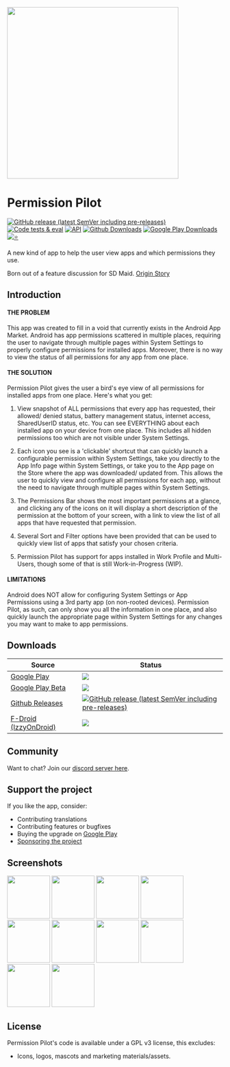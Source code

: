 <img src="https://github.com/d4rken-org/permission-pilot/raw/main/.github/assets/app_banner.png" width="400">

# Permission Pilot

[![GitHub release (latest SemVer including pre-releases)](https://img.shields.io/github/v/release/d4rken-org/permission-pilot?include_prereleases)](https://github.com/d4rken-org/permission-pilot/releases/latest)
[![Code tests & eval](https://github.com/d4rken-org/permission-pilot/actions/workflows/code-checks.yml/badge.svg)](https://github.com/d4rken-org/permission-pilot/actions/workflows/code-checks.yml)
[![API](https://img.shields.io/badge/API-21%2B-brightgreen.svg?style=flat)](https://android-arsenal.com/api?level=21)
[![Github Downloads](https://img.shields.io/github/downloads/d4rken-org/permission-pilot/total.svg?label=GitHub%20Downloads&logo=github)](https://github.com/d4rken-org/permission-pilot/edit/main/README.md#download)
[![Google Play Downloads](https://img.shields.io/endpoint?color=green&logo=google-play&logoColor=green&url=https%3A%2F%2Fplay.cuzi.workers.dev%2Fplay%3Fi%3Deu.darken.myperm%26l%3DGoogle%2520Play%26m%3D%24totalinstalls)](https://github.com/d4rken-org/permission-pilot/edit/main/README.md#download)
[![⭐](https://img.shields.io/endpoint?url=https%3A%2F%2Fplay.cuzi.workers.dev%2Fplay%3Fi%3Deu.darken.myperm%26gl%3DUS%26hl%3Den%26l%3D%25E2%25AD%2590%26m%3D%24rating)](https://github.com/d4rken-org/permission-pilot/edit/main/README.md#download)

A new kind of app to help the user view apps and which permissions they use.

Born out of a feature discussion for SD Maid. [Origin Story](https://github.com/d4rken-org/permission-pilot/issues/1)

## Introduction

#### THE PROBLEM

This app was created to fill in a void that currently exists in the Android App Market. Android has app permissions scattered in multiple places, requiring the user to navigate through multiple pages within System Settings to properly configure permissions for installed apps. Moreover, there is no way to view the status of all permissions for any app from one place.


#### THE SOLUTION

Permission Pilot gives the user a bird's eye view of all permissions for installed apps from one place. Here's what you get:

1. View snapshot of ALL permissions that every app has requested, their allowed/ denied status, battery management status, internet access, SharedUserID status, etc. You can see EVERYTHING about each installed app on your device from one place. This includes all hidden permissions too which are not visible under System Settings.

2. Each icon you see is a 'clickable' shortcut that can quickly launch a configurable permission within System Settings, take you directly to the App Info page within System Settings, or take you to the App page on the Store where the app was downloaded/ updated from. This allows the user to quickly view and configure all permissions for each app, without the need to navigate through multiple pages within System Settings.

3. The Permissions Bar shows the most important permissions at a glance, and clicking any of the icons on it will display a short description of the permission at the bottom of your screen, with a link to view the list of all apps that have requested that permission.

4. Several Sort and Filter options have been provided that can be used to quickly view list of apps that satisfy your chosen criteria.

5. Permission Pilot has support for apps installed in Work Profile and Multi-Users, though some of that is still Work-in-Progress (WIP).
 

#### LIMITATIONS

Android does NOT allow for configuring System Settings or App Permissions using a 3rd party app (on non-rooted devices). Permission Pilot, as such, can only show you all the information in one place, and also quickly launch the appropriate page within System Settings for any changes you may want to make to app permissions.


## Downloads
| Source                | Status |
|-----------------------|--------|
| [Google Play](https://play.google.com/store/apps/details?id=eu.darken.myperm) | [![](https://img.shields.io/endpoint?color=green&logo=google-play&logoColor=green&url=https%3A%2F%2Fplay.cuzi.workers.dev%2Fplay%3Fi%3Deu.darken.myperm%26l%3DGoogle%2520Play%26m%3D%24version)](https://play.google.com/store/apps/details?id=eu.darken.myperm) |
| [Google Play Beta](https://play.google.com/apps/testing/eu.darken.myperm)     | [![](https://img.shields.io/badge/Google%20Play-Beta-yellowgreen?style=flat&logo=google-play)](https://play.google.com/apps/testing/eu.darken.myperm)                                                                                                                                   |                                                                                                                  |
| [Github Releases](https://github.com/d4rken-org/permission-pilot/releases/latest) | [![GitHub release (latest SemVer including pre-releases)](https://img.shields.io/github/v/release/d4rken-org/permission-pilot?include_prereleases&label=GitHub)](https://github.com/d4rken-org/permission-pilot/releases/latest) |
| [F-Droid (IzzyOnDroid)](https://apt.izzysoft.de/packages/eu.darken.myperm/) | [![](https://img.shields.io/endpoint?url=https://apt.izzysoft.de/fdroid/api/v1/shield/eu.darken.myperm)](https://apt.izzysoft.de/packages/eu.darken.myperm/) |

## Community

Want to chat? Join our [discord server here](https://discord.gg/7gGWxfM5yv).

## Support the project

If you like the app, consider:

* Contributing translations
* Contributing features or bugfixes
* Buying the upgrade on [Google Play](https://play.google.com/store/apps/details?id=eu.darken.myperm)
* [Sponsoring the project](https://github.com/sponsors/d4rken)

## Screenshots

<img src="https://github.com/d4rken-org/permission-pilot/raw/main/fastlane/metadata/android/en-US/images/phoneScreenshots/screenshot1.png" width="100"> <img src="https://github.com/d4rken-org/permission-pilot/raw/main/fastlane/metadata/android/en-US/images/phoneScreenshots/screenshot2.png" width="100"> <img src="https://github.com/d4rken-org/permission-pilot/raw/main/fastlane/metadata/android/en-US/images/phoneScreenshots/screenshot3.png" width="100"> <img src="https://github.com/d4rken-org/permission-pilot/raw/main/fastlane/metadata/android/en-US/images/phoneScreenshots/screenshot4.png" width="100"> <img src="https://github.com/d4rken-org/permission-pilot/raw/main/fastlane/metadata/android/en-US/images/phoneScreenshots/screenshot5.png" width="100"> <img src="https://github.com/d4rken-org/permission-pilot/raw/main/fastlane/metadata/android/en-US/images/phoneScreenshots/screenshot6.png" width="100"> <img src="https://github.com/d4rken-org/permission-pilot/raw/main/fastlane/metadata/android/en-US/images/phoneScreenshots/screenshot7.png" width="100"> <img src="https://github.com/d4rken-org/permission-pilot/raw/main/fastlane/metadata/android/en-US/images/phoneScreenshots/screenshot8.png" width="100"> <img src="https://github.com/d4rken-org/permission-pilot/raw/main/fastlane/metadata/android/en-US/images/phoneScreenshots/screenshot9.png" width="100"> <img src="https://github.com/d4rken-org/permission-pilot/raw/main/fastlane/metadata/android/en-US/images/phoneScreenshots/screenshot10.png" width="100"> 

## License

Permission Pilot's code is available under a GPL v3 license, this excludes:

* Icons, logos, mascots and marketing materials/assets.
